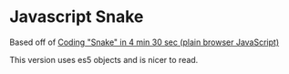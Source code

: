 # Javascript Snake
Based off of [Coding "Snake" in 4 min 30 sec (plain browser JavaScript)](https://www.youtube.com/watch?v=xGmXxpIj6vs)

This version uses es5 objects and is nicer to read.
